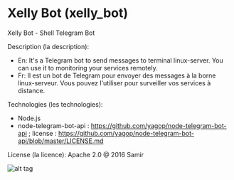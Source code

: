 # Xelly Bot (xelly_bot)
Xelly Bot - Shell Telegram Bot

Description (la description):
  - En: It's a Telegram bot to send messages to terminal linux-server. You can use it to monitoring your services remotely.
  - Fr: Il est un bot de Telegram pour envoyer des messages à la borne linux-serveur. Vous pouvez l'utiliser pour surveiller vos services à distance.

Technologies (les technologies):
  - Node.js
  - node-telegram-bot-api : https://github.com/yagop/node-telegram-bot-api ; license : https://github.com/yagop/node-telegram-bot-api/blob/master/LICENSE.md

License (la licence): Apache 2.0 @ 2016 Samir

![alt tag](https://github.com/samirtf/xelly_bot/blob/master/xelly_bot.png)
